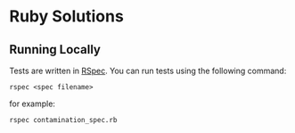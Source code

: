 # Ruby Solutions

## Running Locally

Tests are written in [RSpec](https://rspec.info/). You can run tests using the
following command:

```shell
rspec <spec filename>
```

for example:

```shell
rspec contamination_spec.rb
```

